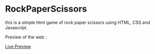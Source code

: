 # RockPaperScissors
this is a simple html game of rock paper scissors using HTML, CSS and Javascript.

Preview of the web :

[Live Preview](https://dudyas6.github.io/RockPaperScissors/game.html)
